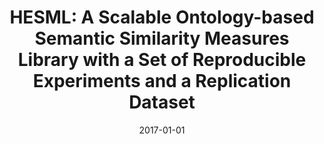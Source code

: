 ---
title: 'HESML: A Scalable Ontology-based Semantic Similarity Measures Library with a Set of Reproducible Experiments and a Replication Dataset'
collection: publications
permalink: /publication/2017-hesml
excerpt: ''
date: 2017-01-01
venue: 'Information Systems, vol. 66, pp. 97-118'
paperurl: ''
authors: 'J. Lastra-D&iacute;az, A. Garc&iacute;a-Serrano, M. Batet, M. Fern&aacute;ndez, and F. Chirigati'
notes: '<i>Reproducibility Paper, Reviewer</i><br/>[<a href="http://dx.doi.org/10.1016/j.is.2017.02.002" target="_blank">paper</a>]'
---